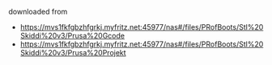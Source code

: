 downloaded from 
* https://mvs1fkfgbzhfgrkj.myfritz.net:45977/nas#/files/PRofBoots/Stl%20Skiddi%20v3/Prusa%20Gcode
* https://mvs1fkfgbzhfgrkj.myfritz.net:45977/nas#/files/PRofBoots/Stl%20Skiddi%20v3/Prusa%20Projekt
